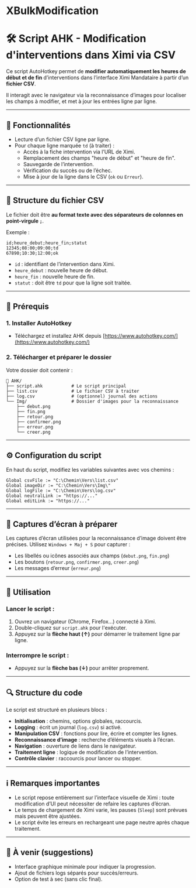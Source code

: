 # XBulkModification

# 🛠 Script AHK - Modification d'interventions dans Ximi via CSV

Ce script AutoHotkey permet de **modifier automatiquement les heures de début et de fin** d’interventions dans l’interface Ximi Mandataire à partir d’un **fichier CSV**.

Il interagit avec le navigateur via la reconnaissance d’images pour localiser les champs à modifier, et met à jour les entrées ligne par ligne.

---

## 📌 Fonctionnalités

- Lecture d’un fichier CSV ligne par ligne.
- Pour chaque ligne marquée `td` (à traiter) :
  - Accès à la fiche intervention via l’URL de Ximi.
  - Remplacement des champs "heure de début" et "heure de fin".
  - Sauvegarde de l’intervention.
  - Vérification du succès ou de l’échec.
  - Mise à jour de la ligne dans le CSV (`ok` ou `Erreur`).

---

## 📂 Structure du fichier CSV

Le fichier doit être **au format texte avec des séparateurs de colonnes en point-virgule `;`**.

Exemple :

```
id;heure_debut;heure_fin;statut
12345;08:00;09:00;td
67890;10:30;12:00;ok
```

- `id` : identifiant de l’intervention dans Ximi.
- `heure_debut` : nouvelle heure de début.
- `heure_fin` : nouvelle heure de fin.
- `statut` : doit être `td` pour que la ligne soit traitée.

---

## 🧰 Prérequis

### 1. Installer AutoHotkey

- Téléchargez et installez AHK depuis [https://www.autohotkey.com/](https://www.autohotkey.com/)

### 2. Télécharger et préparer le dossier

Votre dossier doit contenir :

```
📁 AHK/
├── script.ahk           # Le script principal
├── list.csv             # Le fichier CSV à traiter
├── log.csv              # (optionnel) journal des actions
└── Img/                 # Dossier d'images pour la reconnaissance
    ├── debut.png
    ├── fin.png
    ├── retour.png
    ├── confirmer.png
    ├── erreur.png
    └── creer.png
```

---

## ⚙️ Configuration du script

En haut du script, modifiez les variables suivantes avec vos chemins :

```ahk
Global csvFile := "C:\Chemin\Vers\list.csv"
Global imageDir := "C:\Chemin\Vers\Img\"
Global logFile := "C:\Chemin\Vers\log.csv"
Global neutralLink := "https://..."
Global editLink := "https://..."
```

---

## 📸 Captures d’écran à préparer

Les captures d’écran utilisées pour la reconnaissance d’image doivent être précises. Utilisez `Windows + Maj + S` pour capturer :

- Les libellés ou icônes associés aux champs (`debut.png`, `fin.png`)
- Les boutons (`retour.png`, `confirmer.png`, `creer.png`)
- Les messages d’erreur (`erreur.png`)

---

## 🏁 Utilisation

### Lancer le script :
1. Ouvrez un navigateur (Chrome, Firefox...) connecté à Ximi.
2. Double-cliquez sur `script.ahk` pour l'exécuter.
3. Appuyez sur la **flèche haut (↑)** pour démarrer le traitement ligne par ligne.

### Interrompre le script :
- Appuyez sur la **flèche bas (↓)** pour arrêter proprement.

---

## 🔍 Structure du code

Le script est structuré en plusieurs blocs :

- **Initialisation** : chemins, options globales, raccourcis.
- **Logging** : écrit un journal (`log.csv`) si activé.
- **Manipulation CSV** : fonctions pour lire, écrire et compter les lignes.
- **Reconnaissance d’image** : recherche d’éléments visuels à l’écran.
- **Navigation** : ouverture de liens dans le navigateur.
- **Traitement ligne** : logique de modification de l’intervention.
- **Contrôle clavier** : raccourcis pour lancer ou stopper.

---

## ℹ️ Remarques importantes

- Le script repose entièrement sur l’interface visuelle de Ximi : toute modification d’UI peut nécessiter de refaire les captures d’écran.
- Le temps de chargement de Ximi varie, les pauses (`Sleep`) sont prévues mais peuvent être ajustées.
- Le script évite les erreurs en rechargeant une page neutre après chaque traitement.

---

## 📝 À venir (suggestions)

- Interface graphique minimale pour indiquer la progression.
- Ajout de fichiers logs séparés pour succès/erreurs.
- Option de test à sec (sans clic final).
